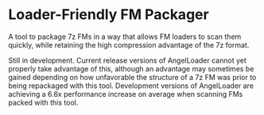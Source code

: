 # Loader-Friendly FM Packager

A tool to package 7z FMs in a way that allows FM loaders to scan them quickly, while retaining the high compression advantage of the 7z format.

Still in development. Current release versions of AngelLoader cannot yet properly take advantage of this, although an advantage may sometimes be gained depending on how unfavorable the structure of a 7z FM was prior to being repackaged with this tool. Development versions of AngelLoader are achieving a 6.6x performance increase on average when scanning FMs packed with this tool.
